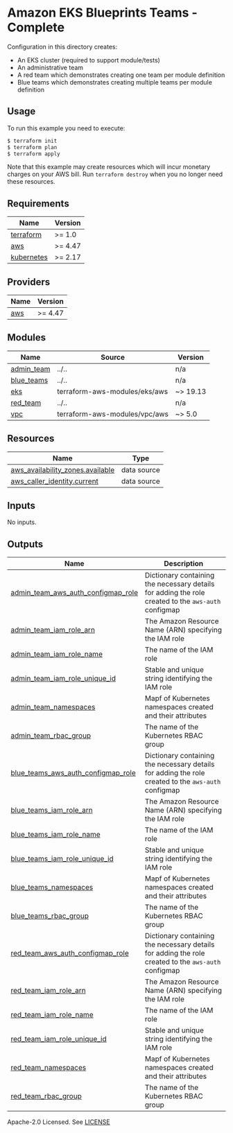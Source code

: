 # Amazon EKS Blueprints Teams - Complete

Configuration in this directory creates:

- An EKS cluster (required to support module/tests)
- An administrative team
- A red team which demonstrates creating one team per module definition
- Blue teams which demonstrates creating multiple teams per module definition

## Usage

To run this example you need to execute:

```bash
$ terraform init
$ terraform plan
$ terraform apply
```

Note that this example may create resources which will incur monetary charges on your AWS bill. Run `terraform destroy` when you no longer need these resources.

<!-- BEGINNING OF PRE-COMMIT-TERRAFORM DOCS HOOK -->
## Requirements

| Name | Version |
|------|---------|
| <a name="requirement_terraform"></a> [terraform](#requirement\_terraform) | >= 1.0 |
| <a name="requirement_aws"></a> [aws](#requirement\_aws) | >= 4.47 |
| <a name="requirement_kubernetes"></a> [kubernetes](#requirement\_kubernetes) | >= 2.17 |

## Providers

| Name | Version |
|------|---------|
| <a name="provider_aws"></a> [aws](#provider\_aws) | >= 4.47 |

## Modules

| Name | Source | Version |
|------|--------|---------|
| <a name="module_admin_team"></a> [admin\_team](#module\_admin\_team) | ../.. | n/a |
| <a name="module_blue_teams"></a> [blue\_teams](#module\_blue\_teams) | ../.. | n/a |
| <a name="module_eks"></a> [eks](#module\_eks) | terraform-aws-modules/eks/aws | ~> 19.13 |
| <a name="module_red_team"></a> [red\_team](#module\_red\_team) | ../.. | n/a |
| <a name="module_vpc"></a> [vpc](#module\_vpc) | terraform-aws-modules/vpc/aws | ~> 5.0 |

## Resources

| Name | Type |
|------|------|
| [aws_availability_zones.available](https://registry.terraform.io/providers/hashicorp/aws/latest/docs/data-sources/availability_zones) | data source |
| [aws_caller_identity.current](https://registry.terraform.io/providers/hashicorp/aws/latest/docs/data-sources/caller_identity) | data source |

## Inputs

No inputs.

## Outputs

| Name | Description |
|------|-------------|
| <a name="output_admin_team_aws_auth_configmap_role"></a> [admin\_team\_aws\_auth\_configmap\_role](#output\_admin\_team\_aws\_auth\_configmap\_role) | Dictionary containing the necessary details for adding the role created to the `aws-auth` configmap |
| <a name="output_admin_team_iam_role_arn"></a> [admin\_team\_iam\_role\_arn](#output\_admin\_team\_iam\_role\_arn) | The Amazon Resource Name (ARN) specifying the IAM role |
| <a name="output_admin_team_iam_role_name"></a> [admin\_team\_iam\_role\_name](#output\_admin\_team\_iam\_role\_name) | The name of the IAM role |
| <a name="output_admin_team_iam_role_unique_id"></a> [admin\_team\_iam\_role\_unique\_id](#output\_admin\_team\_iam\_role\_unique\_id) | Stable and unique string identifying the IAM role |
| <a name="output_admin_team_namespaces"></a> [admin\_team\_namespaces](#output\_admin\_team\_namespaces) | Mapf of Kubernetes namespaces created and their attributes |
| <a name="output_admin_team_rbac_group"></a> [admin\_team\_rbac\_group](#output\_admin\_team\_rbac\_group) | The name of the Kubernetes RBAC group |
| <a name="output_blue_teams_aws_auth_configmap_role"></a> [blue\_teams\_aws\_auth\_configmap\_role](#output\_blue\_teams\_aws\_auth\_configmap\_role) | Dictionary containing the necessary details for adding the role created to the `aws-auth` configmap |
| <a name="output_blue_teams_iam_role_arn"></a> [blue\_teams\_iam\_role\_arn](#output\_blue\_teams\_iam\_role\_arn) | The Amazon Resource Name (ARN) specifying the IAM role |
| <a name="output_blue_teams_iam_role_name"></a> [blue\_teams\_iam\_role\_name](#output\_blue\_teams\_iam\_role\_name) | The name of the IAM role |
| <a name="output_blue_teams_iam_role_unique_id"></a> [blue\_teams\_iam\_role\_unique\_id](#output\_blue\_teams\_iam\_role\_unique\_id) | Stable and unique string identifying the IAM role |
| <a name="output_blue_teams_namespaces"></a> [blue\_teams\_namespaces](#output\_blue\_teams\_namespaces) | Mapf of Kubernetes namespaces created and their attributes |
| <a name="output_blue_teams_rbac_group"></a> [blue\_teams\_rbac\_group](#output\_blue\_teams\_rbac\_group) | The name of the Kubernetes RBAC group |
| <a name="output_red_team_aws_auth_configmap_role"></a> [red\_team\_aws\_auth\_configmap\_role](#output\_red\_team\_aws\_auth\_configmap\_role) | Dictionary containing the necessary details for adding the role created to the `aws-auth` configmap |
| <a name="output_red_team_iam_role_arn"></a> [red\_team\_iam\_role\_arn](#output\_red\_team\_iam\_role\_arn) | The Amazon Resource Name (ARN) specifying the IAM role |
| <a name="output_red_team_iam_role_name"></a> [red\_team\_iam\_role\_name](#output\_red\_team\_iam\_role\_name) | The name of the IAM role |
| <a name="output_red_team_iam_role_unique_id"></a> [red\_team\_iam\_role\_unique\_id](#output\_red\_team\_iam\_role\_unique\_id) | Stable and unique string identifying the IAM role |
| <a name="output_red_team_namespaces"></a> [red\_team\_namespaces](#output\_red\_team\_namespaces) | Mapf of Kubernetes namespaces created and their attributes |
| <a name="output_red_team_rbac_group"></a> [red\_team\_rbac\_group](#output\_red\_team\_rbac\_group) | The name of the Kubernetes RBAC group |
<!-- END OF PRE-COMMIT-TERRAFORM DOCS HOOK -->

Apache-2.0 Licensed. See [LICENSE](https://github.com/aws-ia/terraform-aws-eks-blueprints-teams/blob/main/LICENSE)

